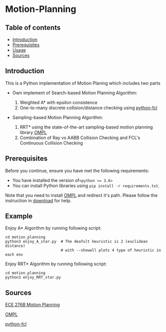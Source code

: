 # Motion-Planning


## Table of contents
* [Introduction](#Introduction)
* [Prerequisites](#Prerequisites)
* [Usage](#Usage)
* [Sources](#Sources)

## Introduction
This is a Python implementation of Motion Planing which includes two parts
* Own implement of Search-based Motion Planning Algorithm:
    1. Weighted A* with epsilon consistence
    2. One-to-many discrete collision/distance checking using 
       [python-fcl](https://github.com/BerkeleyAutomation/python-fcl)


* Sampling-based Motion Planning Algorithm:
    1. RRT* using the state-of-the-art sampling-based motion planning library [OMPL](https://ompl.kavrakilab.org/)
    2. Combination of Ray vs AABB Collision Checking and FCL's Continuous Collision Checking 

## Prerequisites
Before you continue, ensure you have met the following requirements:

* You have installed the version of`<python >= 3.6>` 
* You can install Python libraries using `pip install -r requirements.txt`. 
  
Note that you need to install [OMPL](https://ompl.kavrakilab.org/) and redirect it's path. 
Please follow the instruction in [download](https://ompl.kavrakilab.org/download.html) for help.

## Example
Enjoy A* Algorithm by running following script:

```
cd motion_planning
python3 enjoy_A_star.py  # The deafult heuristic is 2 (euclidean distance)
                         # with --showall plots 4 type of heuristic in each env
```

Enjoy RRT* Algorithm by running following script:
```
cd motion_planning
python3 enjoy_RRT_star.py  
```

## Sources
[ECE 276B Motion Planning](motion_planning/ECE276B_PR2.pdf)

[OMPL](https://ompl.kavrakilab.org/)

[python-fcl](https://github.com/BerkeleyAutomation/python-fcl)